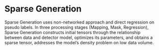 # Sparse Generation

Sparse Generation uses non-networked approach and direct regression on pseudo labels. In three processing stages (Mapping, Mask, Regression), Sparse Generation constructs initial tensors through the relationship between data and detector model, optimizes its parameters, and obtains a sparse tensor, addresses the model’s density problem on low data volume. 
